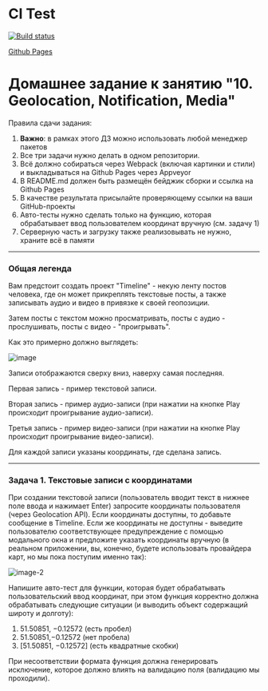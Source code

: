 # CI Test
[![Build status](https://ci.appveyor.com/api/projects/status/9ji0ogm5b3vkc08a?svg=true)](https://ci.appveyor.com/project/Natasha01013/ahj-hw10-task1-geolocation)

[Github Pages](https://natasha01013.github.io/ahj-hw10-task1-geolocation/)


# Домашнее задание к занятию "10. Geolocation, Notification, Media"  

Правила сдачи задания:  
1. **Важно**: в рамках этого ДЗ можно использовать любой менеджер пакетов  
2. Все три задачи нужно делать в одном репозитории.  
3. Всё должно собираться через Webpack (включая картинки и стили) и выкладываться на Github Pages через Appveyor  
4. В README.md должен быть размещён бейджик сборки и ссылка на Github Pages  
5. В качестве результата присылайте проверяющему ссылки на ваши GitHub-проекты   
6. Авто-тесты нужно сделать только на функцию, которая обрабатывает ввод пользователем координат вручную (см. задачу 1) 
7. Серверную часть и загрузку также реализовывать не нужно, храните всё в памяти  
----------

### Общая легенда  
Вам предстоит создать проект "Timeline" - некую ленту постов человека, где он может прикреплять текстовые посты, а также записывать аудио и видео в привязке к своей геопозиции.  

Затем посты с текстом можно просматривать, посты с аудио - прослушивать, посты с видео - "проигрывать".  

Как это примерно должно выглядеть:  

![image](https://github.com/netology-code/ahj-homeworks/blob/AHJ-50/media/pic/timeline.png)  


Записи отображаются сверху вниз, наверху самая последняя.  

Первая запись - пример текстовой записи.  

Вторая запись - пример аудио-записи (при нажатии на кнопке Play происходит проигрывание аудио-записи). 

Третья запись - пример видео-записи (при нажатии на кнопке Play происходит проигрывание видео-записи).  

Для каждой записи указаны координаты, где сделана запись.  
  
--------
  
### Задача 1. Текстовые записи с координатами  
При создании текстовой записи (пользователь вводит текст в нижнее поле ввода и нажимает Enter) запросите координаты пользователя (через Geolocation API). Если координаты доступны, то добавьте сообщение в Timeline. Если же координаты не доступны - выведите пользователю соответствующее предупреждение с помощью модального окна и предложите указать координаты вручную (в реальном приложении, вы, конечно, будете использовать провайдера карт, но мы пока поступим именно так):  

![image-2](https://github.com/netology-code/ahj-homeworks/blob/AHJ-50/media/pic/test.png)  

Напишите авто-тест для функции, которая будет обрабатывать пользовательский ввод координат, при этом функция корректно должна обрабатывать следующие ситуации (и выводить объект содержащий широту и долготу):  

1. 51.50851, −0.12572 (есть пробел)  
2. 51.50851,−0.12572 (нет пробела)  
3. [51.50851, −0.12572] (есть квадратные скобки)  

При несоответствии формата функция должна генерировать исключение, которое должно влиять на валидацию поля (валидацию мы проходили).  